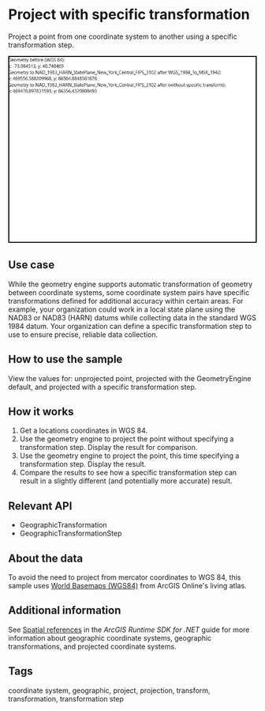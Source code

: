 # Project with specific transformation

Project a point from one coordinate system to another using a specific transformation step.

![Image of project with specific transformation](ProjectWithSpecificTransformation.jpg)

## Use case

While the geometry engine supports automatic transformation of geometry between coordinate systems, some coordinate system pairs have specific transformations defined for additional accuracy within certain areas. For example, your organization could work in a local state plane using the NAD83 or NAD83 (HARN) datums while collecting data in the standard WGS 1984 datum. Your organization can define a specific transformation step to use to ensure precise, reliable data collection.

## How to use the sample

View the values for: unprojected point, projected with the GeometryEngine default, and projected with a specific transformation step.

## How it works

1. Get a locations coordinates in WGS 84.
2. Use the geometry engine to project the point without specifying a transformation step. Display the result for comparison.
3. Use the geometry engine to project the point, this time specifying a transformation step. Display the result.
4. Compare the results to see how a specific transformation step can result in a slightly different (and potentially more accurate) result.

## Relevant API

* GeographicTransformation
* GeographicTransformationStep

## About the data

To avoid the need to project from mercator coordinates to WGS 84, this sample uses [World Basemaps (WGS84)](https://www.arcgis.com/home/group.html?id=4c790318395940c18a16e8acd721de25) from ArcGIS Online's living atlas.

## Additional information

See [Spatial references](https://developers.arcgis.com/net/spatial-and-data-analysis/spatial-references/) in the *ArcGIS Runtime SDK for .NET* guide for more information about geographic coordinate systems, geographic transformations, and projected coordinate systems.

## Tags

coordinate system, geographic, project, projection, transform, transformation, transformation step
